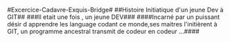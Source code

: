 #Excercice-Cadavre-Exquis-Bridge#
##Histoire Initiatique d'un jeune Dev à GIT##
###Il etait une fois , un jeune DEV###
####Incarné par un puissant désir d apprendre les language codant ce monde,ses maitres l'initièrent à GIT, un programme ancestral transmit de codeur en codeur ...####
